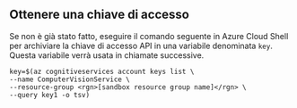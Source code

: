 ## <a name="get-an-access-key"></a>Ottenere una chiave di accesso

Se non è già stato fatto, eseguire il comando seguente in Azure Cloud Shell per archiviare la chiave di accesso API in una variabile denominata `key`. Questa variabile verrà usata in chiamate successive.

```azurecli
key=$(az cognitiveservices account keys list \
--name ComputerVisionService \
--resource-group <rgn>[sandbox resource group name]</rgn> \
--query key1 -o tsv)
```
